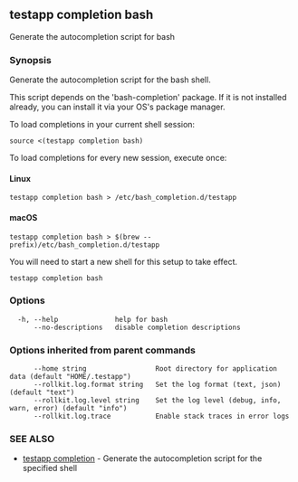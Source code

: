 ## testapp completion bash

Generate the autocompletion script for bash

### Synopsis

Generate the autocompletion script for the bash shell.

This script depends on the 'bash-completion' package.
If it is not installed already, you can install it via your OS's package manager.

To load completions in your current shell session:

	source <(testapp completion bash)

To load completions for every new session, execute once:

#### Linux

	testapp completion bash > /etc/bash_completion.d/testapp

#### macOS

	testapp completion bash > $(brew --prefix)/etc/bash_completion.d/testapp

You will need to start a new shell for this setup to take effect.

```
testapp completion bash
```

### Options

```
  -h, --help              help for bash
      --no-descriptions   disable completion descriptions
```

### Options inherited from parent commands

```
      --home string                 Root directory for application data (default "HOME/.testapp")
      --rollkit.log.format string   Set the log format (text, json) (default "text")
      --rollkit.log.level string    Set the log level (debug, info, warn, error) (default "info")
      --rollkit.log.trace           Enable stack traces in error logs
```

### SEE ALSO

* [testapp completion](testapp_completion.md)  - Generate the autocompletion script for the specified shell
